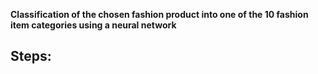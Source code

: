 **Classification of the chosen fashion product into one of the 10 fashion item categories using a neural network**

## Steps: 
